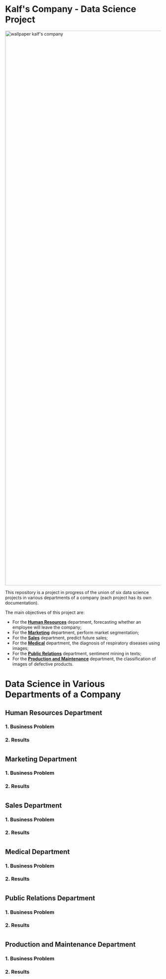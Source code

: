 # Kalf's Company - Data Science Project
 
<img width="1796" alt="wallpaper kalf's company" src="https://user-images.githubusercontent.com/97196457/161393958-37842e75-7106-433c-8f4f-b61707adaea1.png">

This repository is a project in progress of the union of six data science projects in various departments of a company (each project has its own documentation).

The main objectives of this project are:
- For the [**Human Resources**](https://github.com/renankalfa/kalfs-company-datascience/tree/main/human_resources) department, forecasting whether an employee will leave the company;
- For the [**Marketing**](https://github.com/renankalfa/kalfs-company-datascience/tree/main/marketing) department, perform market segmentation;
- For the [**Sales**](https://github.com/renankalfa/kalfs-company-datascience/tree/main/sales) department, predict future sales;
- For the [**Medical**](https://github.com/renankalfa/kalfs-company-datascience/tree/main/medical) department, the diagnosis of respiratory diseases using images;
- For the [**Public Relations**](https://github.com/renankalfa/kalfs-company-datascience/tree/main/public_relations) department, sentiment mining in texts;
- For the [**Production and Maintenance**](https://github.com/renankalfa/kalfs-company-datascience/tree/main/production_maintenance) department, the classification of images of defective products.

# Data Science in Various Departments of a Company

## Human Resources Department

### 1. Business Problem

### 2. Results

#

##  Marketing Department

### 1. Business Problem

### 2. Results

#

## Sales Department

### 1. Business Problem

### 2. Results

#

## Medical Department

### 1. Business Problem

### 2. Results

#

## Public Relations Department

### 1. Business Problem

### 2. Results

#

## Production and Maintenance Department

### 1. Business Problem

### 2. Results
